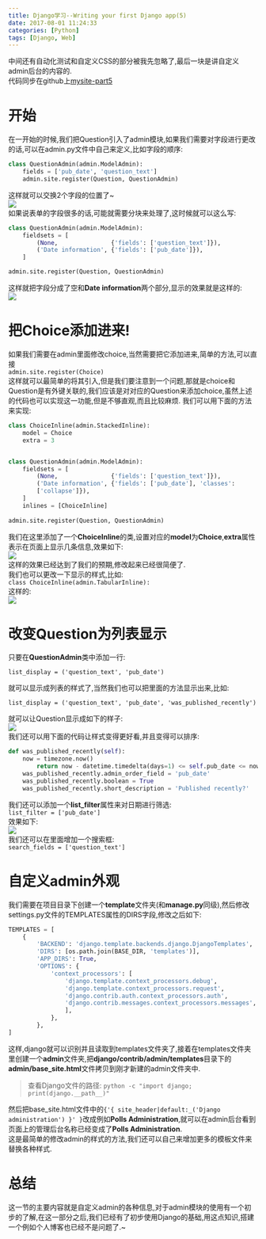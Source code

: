 ```yaml
---
title: Django学习--Writing your first Django app(5)
date: 2017-08-01 11:24:33
categories: [Python]
tags: [Django, Web]
---
```

中间还有自动化测试和自定义CSS的部分被我先忽略了,最后一块是讲自定义admin后台的内容的.  
代码同步在github上[mysite-part5](https://github.com/913647909/mysite/tree/part7)

[](#开始 "开始")开始
==============

在一开始的时候,我们把Question引入了admin模块,如果我们需要对字段进行更改的话,可以在admin.py文件中自己来定义,比如字段的顺序:  
```python
class QuestionAdmin(admin.ModelAdmin):    
    fields = ['pub_date', 'question_text']
    admin.site.register(Question, QuestionAdmin)
```
这样就可以交换2个字段的位置了~  
[![](https://docs.djangoproject.com/en/1.11/_images/admin07.png)](https://docs.djangoproject.com/en/1.11/_images/admin07.png)  
如果说表单的字段很多的话,可能就需要分块来处理了,这时候就可以这么写:  

```python
class QuestionAdmin(admin.ModelAdmin):    
    fieldsets = [        
        (None,               {'fields': ['question_text']}),        
        ('Date information', {'fields': ['pub_date']}),    
    ]

admin.site.register(Question, QuestionAdmin)
```
这样就把字段分成了空和**Date information**两个部分,显示的效果就是这样的:  
[![](https://docs.djangoproject.com/en/1.11/_images/admin08t.png)](https://docs.djangoproject.com/en/1.11/_images/admin08t.png)

[](#把Choice添加进来 "把Choice添加进来!")把Choice添加进来!
===========================================

如果我们需要在admin里面修改choice,当然需要把它添加进来,简单的方法,可以直接  
`admin.site.register(Choice)`  
这样就可以最简单的将其引入,但是我们要注意到一个问题,那就是choice和Question是有外键关联的,我们应该是对对应的Question来添加choice,虽然上述的代码也可以实现这一功能,但是不够直观,而且比较麻烦. 我们可以用下面的方法来实现:  

```python
class ChoiceInline(admin.StackedInline):    
    model = Choice    
    extra = 3


class QuestionAdmin(admin.ModelAdmin):    
    fieldsets = [        
        (None,               {'fields': ['question_text']}),        
        ('Date information', {'fields': ['pub_date'], 'classes': 
        ['collapse']}),    
    ]    
    inlines = [ChoiceInline]
    
admin.site.register(Question, QuestionAdmin)
```
我们在这里添加了一个**ChoiceInline**的类,设置对应的**model**为**Choice**,**extra**属性表示在页面上显示几条信息,效果如下:  
[![](https://docs.djangoproject.com/en/1.11/_images/admin10t.png)](https://docs.djangoproject.com/en/1.11/_images/admin10t.png)  
这样的效果已经达到了我们的预期,修改起来已经很简便了.  
我们也可以更改一下显示的样式,比如:  
`class ChoiceInline(admin.TabularInline):`  
这样的:  
[![](https://docs.djangoproject.com/en/1.11/_images/admin11t.png)](https://docs.djangoproject.com/en/1.11/_images/admin11t.png)

[](#改变Question为列表显示 "改变Question为列表显示")改变Question为列表显示
=====================================================

只要在**QuestionAdmin**类中添加一行:  

`list_display = ('question_text', 'pub_date')`

就可以显示成列表的样式了,当然我们也可以把里面的方法显示出来,比如:  

`list_display = ('question_text', 'pub_date', 'was_published_recently')`

就可以让Question显示成如下的样子:  
[![](https://docs.djangoproject.com/en/1.11/_images/admin12t.png)](https://docs.djangoproject.com/en/1.11/_images/admin12t.png)  
我们还可以用下面的代码让样式变得更好看,并且变得可以排序:  

```python
def was_published_recently(self):        
    now = timezone.now()        
        return now - datetime.timedelta(days=1) <= self.pub_date <= now    
    was_published_recently.admin_order_field = 'pub_date'    
    was_published_recently.boolean = True    
    was_published_recently.short_description = 'Published recently?'
```

我们还可以添加一个**list_filter**属性来对日期进行筛选:  
`list_filter = ['pub_date']`  
效果如下:  
[![](https://docs.djangoproject.com/en/1.11/_images/admin13t.png)](https://docs.djangoproject.com/en/1.11/_images/admin13t.png)  
我们还可以在里面增加一个搜索框:  
`search_fields = ['question_text']`

[](#自定义admin外观 "自定义admin外观")自定义admin外观
======================================

我们需要在项目目录下创建一个**template**文件夹(和**manage.py**同级),然后修改settings.py文件的TEMPLATES属性的DIRS字段,修改之后如下:  
```python
TEMPLATES = [    
    {        
        'BACKEND': 'django.template.backends.django.DjangoTemplates',        
        'DIRS': [os.path.join(BASE_DIR, 'templates')],        
        'APP_DIRS': True,        
        'OPTIONS': {            
            'context_processors': [                
                'django.template.context_processors.debug',                
                'django.template.context_processors.request',                
                'django.contrib.auth.context_processors.auth',                
                'django.contrib.messages.context_processors.messages',            
                ],        
            },    
        },
]
```
这样,django就可以识别并且读取到templates文件夹了,接着在templates文件夹里创建一个**admin**文件夹,把**django/contrib/admin/templates**目录下的**admin/base_site.html**文件拷贝到刚才新建的admin文件夹中.

> 查看Django文件的路径: `python -c "import django; print(django.__path__)"`

然后把base_site.html文件中的`{'{ site_header|default:_('Django administration') }' }`改成例如**Polls Administration**,就可以在admin后台看到页面上的管理后台名称已经变成了**Polls Administration**.  
这是最简单的修改admin的样式的方法,我们还可以自己来增加更多的模板文件来替换各种样式.

[](#总结 "总结")总结
==============

这一节的主要内容就是自定义admin的各种信息,对于admin模块的使用有一个初步的了解,在这一部分之后,我们已经有了初步使用Django的基础,用这点知识,搭建一个例如个人博客也已经不是问题了.~